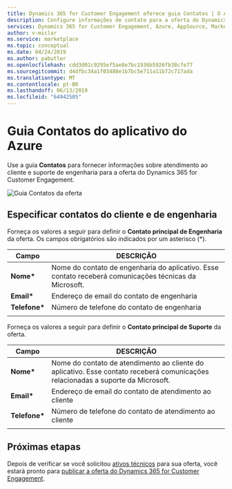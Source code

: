 ```yaml
---
title: Dynamics 365 for Customer Engagement oferece guia Contatos | O Azure Marketplace
description: Configure informações de contato para a oferta do Dynamics 365 for Customer Engagement no AppSource Marketplace.
services: Dynamics 365 for Customer Engagement, Azure, AppSource, Marketplace, Cloud Partner Portal,
author: v-miclar
ms.service: marketplace
ms.topic: conceptual
ms.date: 04/24/2019
ms.author: pabutler
ms.openlocfilehash: cdd3d01c9295ef5ae8e7bc1936b5926fb38cfe77
ms.sourcegitcommit: d4dfbc34a1f03488e1b7bc5e711a11b72c717ada
ms.translationtype: MT
ms.contentlocale: pt-BR
ms.lasthandoff: 06/13/2019
ms.locfileid: "64942505"
---
```

# <a name="azure-application-contacts-tab"></a>Guia Contatos do aplicativo do Azure

Use a guia **Contatos** para fornecer informações sobre atendimento ao cliente e suporte de engenharia para a oferta do Dynamics 365 for Customer Engagement.

![Guia Contatos da oferta](./media/dynce-contacts-tab.png)


## <a name="specify-customer-and-engineering-contacts"></a>Especificar contatos do cliente e de engenharia

Forneça os valores a seguir para definir o **Contato principal de Engenharia** da oferta. Os campos obrigatórios são indicados por um asterisco (*).

|    Campo        |  DESCRIÇÃO                    |
|    ---------    |  ---------------                |
|  **Nome\***       |  Nome do contato de engenharia do aplicativo. Esse contato receberá comunicações técnicas da Microsoft.   |
|  **Email\***      |  Endereço de email do contato de engenharia  |
|  **Telefone\***      |  Número de telefone do contato de engenharia  |
|  |  |

Forneça os valores a seguir para definir o **Contato principal de Suporte** da oferta.

|    Campo        |   DESCRIÇÃO                   |
|    ---------    |  ---------------                |
|  **Nome\***       |  Nome do contato de atendimento ao cliente do aplicativo. Esse contato receberá comunicações relacionadas a suporte da Microsoft.   |
|  **Email\***      |  Endereço de email do contato de atendimento ao cliente  |
|  **Telefone\***      |  Número de telefone do contato de atendimento ao cliente  |
|  |  |


## <a name="next-steps"></a>Próximas etapas

Depois de verificar se você solicitou [ativos técnicos](./cpp-create-technical-assets.md) para sua oferta, você estará pronto para [publicar a oferta do Dynamics 365 for Customer Engagement](./cpp-publish-offer.md).
